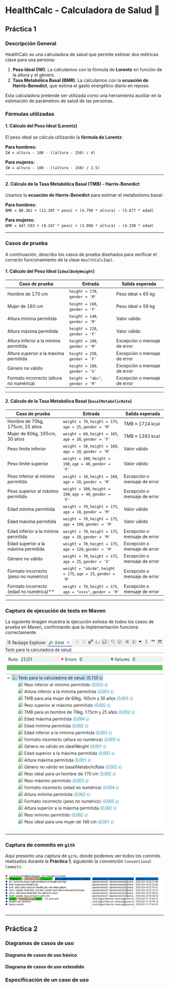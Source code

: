 # HealthCalc - Calculadora de Salud 🏥

## Práctica 1

### Descripción General

HealthCalc es una calculadora de salud que permite estimar dos métricas clave para una persona:

1. **Peso Ideal (IW)**: La calculamos con la fórmula de **Lorentz** en función de la altura y el género.
2. **Tasa Metabólica Basal (BMR)**: La calculamos con la **ecuación de Harris-Benedict**, que estima el gasto energético diario en reposo.

Esta calculadora pretende ser utilizada como una herramienta auxiliar en la estimación de parámetros de salud de las personas.

### Fórmulas utilizadas

#### 1. Cálculo del Peso Ideal (Lorentz)

El peso ideal se calcula utilizando la **fórmula de Lorentz**:

**Para hombres:**  
`IW = altura - 100 - ((altura - 150) / 4)`

**Para mujeres:**  
`IW = altura - 100 - ((altura - 150) / 2.5)`

---

#### 2. Cálculo de la Tasa Metabólica Basal (TMB) - Harris-Benedict

Usamos la **ecuación de Harris-Benedict** para estimar el metabolismo basal:

**Para hombres:**  
`BMR = 88.362 + (13.397 * peso) + (4.799 * altura) - (5.677 * edad)`

**Para mujeres:**  
`BMR = 447.593 + (9.247 * peso) + (3.098 * altura) - (4.330 * edad)`

---

### Casos de prueba

A continuación, describo los casos de prueba diseñados para verificar el correcto funcionamiento de la clase `HealthCalcImpl`.

#### **1. Cálculo del Peso Ideal (`idealBodyWeight`)**
| Caso de prueba | Entrada | Salida esperada |
|---------------|---------|----------------|
| Hombre de 170 cm | `height = 170`, `gender = 'M'` | Peso ideal ≈ 65 kg |
| Mujer de 160 cm | `height = 160`, `gender = 'F'` | Peso ideal ≈ 56 kg |
| Altura mínima permitida | `height = 140`, `gender = 'M'` | Valor válido |
| Altura máxima permitida | `height = 220`, `gender = 'F'` | Valor válido |
| Altura inferior a la mínima permitida | `height = 100`, `gender = 'M'` | Excepción o mensaje de error |
| Altura superior a la máxima permitida | `height = 250`, `gender = 'F'` | Excepción o mensaje de error |
| Género no válido | `height = 180`, `gender = 'X'` | Excepción o mensaje de error |
| Formato incorrecto (altura no numérica) | `height = "abc"`, `gender = 'M'` | Excepción o mensaje de error |

---

#### **2. Cálculo de la Tasa Metabólica Basal (`basalMetabolicRate`)**
| Caso de prueba | Entrada | Salida esperada |
|---------------|---------|----------------|
| Hombre de 70kg, 175cm, 25 años | `weight = 70`, `height = 175`, `age = 25`, `gender = 'M'` | TMB ≈ 1724 kcal |
| Mujer de 60kg, 165cm, 30 años | `weight = 60`, `height = 165`, `age = 30`, `gender = 'F'` | TMB ≈ 1383 kcal |
| Peso límite inferior | `weight = 30`, `height = 160`, `age = 20`, `gender = 'M'` | Valor válido |
| Peso límite superior | `weight = 200`, `height = 190`, `age = 40`, `gender = 'F'` | Valor válido |
| Peso inferior al mínimo permitido | `weight = 10`, `height = 160`, `age = 20`, `gender = 'M'` | Excepción o mensaje de error |
| Peso superior al máximo permitido | `weight = 300`, `height = 190`, `age = 40`, `gender = 'F'` | Excepción o mensaje de error |
| Edad mínima permitida | `weight = 70`, `height = 175`, `age = 18`, `gender = 'M'` | Valor válido |
| Edad máxima permitida | `weight = 70`, `height = 175`, `age = 100`, `gender = 'M'` | Valor válido |
| Edad inferior a la mínima permitida | `weight = 70`, `height = 175`, `age = 10`, `gender = 'M'` | Excepción o mensaje de error |
| Edad superior a la máxima permitida | `weight = 70`, `height = 175`, `age = 120`, `gender = 'M'` | Excepción o mensaje de error |
| Género no válido | `weight = 70`, `height = 175`, `age = 25`, `gender = 'X'` | Excepción o mensaje de error |
| Formato incorrecto (peso no numérico) | `weight = "abcde"`, `height = 175`, `age = 25`, `gender = 'M'` | Excepción o mensaje de error |
| Formato incorrecto (edad no numérica)** | `weight = 70`, `height = 175`, `age = "xxxx"`, `gender = 'M'` | Excepción o mensaje de error |


---

### Captura de ejecución de tests en Maven
La siguiente imagen muestra la ejecución exitosa de todos los casos de prueba en Maven, confirmando que la implementación funciona correctamente.

![Captura de tests en Maven](project-healthcalc/docs/maven-tests.PNG)

---

### Captura de commits en `gitk`
Aquí presento una captura de `gitk`, donde podemos ver todos los commits realizados durante la **Práctica 1**, siguiendo la convención `Conventional Commits`.

![Captura de gitk con commits](project-healthcalc/docs/gitk-history.PNG)

---

## Práctica 2

### Diagramas de casos de uso

#### Diagrama de casos de uso básico


#### Diagrama de casos de uso extendido


### Especificación de un caso de uso


